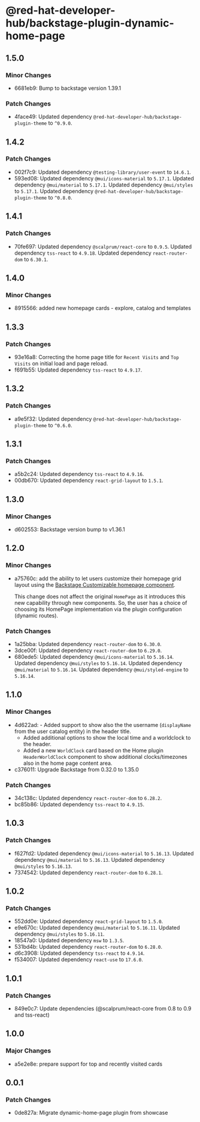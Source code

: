 # @red-hat-developer-hub/backstage-plugin-dynamic-home-page

## 1.5.0

### Minor Changes

- 6681eb9: Bump to backstage version 1.39.1

### Patch Changes

- 4face49: Updated dependency `@red-hat-developer-hub/backstage-plugin-theme` to `^0.9.0`.

## 1.4.2

### Patch Changes

- 002f7c9: Updated dependency `@testing-library/user-event` to `14.6.1`.
- 593ed08: Updated dependency `@mui/icons-material` to `5.17.1`.
  Updated dependency `@mui/material` to `5.17.1`.
  Updated dependency `@mui/styles` to `5.17.1`.
  Updated dependency `@red-hat-developer-hub/backstage-plugin-theme` to `^0.8.0`.

## 1.4.1

### Patch Changes

- 70fe697: Updated dependency `@scalprum/react-core` to `0.9.5`.
  Updated dependency `tss-react` to `4.9.18`.
  Updated dependency `react-router-dom` to `6.30.1`.

## 1.4.0

### Minor Changes

- 8915566: added new homepage cards - explore, catalog and templates

## 1.3.3

### Patch Changes

- 93e16a8: Correcting the home page title for `Recent Visits` and `Top Visits` on initial load and page reload.
- f691b55: Updated dependency `tss-react` to `4.9.17`.

## 1.3.2

### Patch Changes

- a9e5f32: Updated dependency `@red-hat-developer-hub/backstage-plugin-theme` to `^0.6.0`.

## 1.3.1

### Patch Changes

- a5b2c24: Updated dependency `tss-react` to `4.9.16`.
- 00db670: Updated dependency `react-grid-layout` to `1.5.1`.

## 1.3.0

### Minor Changes

- d602553: Backstage version bump to v1.36.1

## 1.2.0

### Minor Changes

- a75760c: add the ability to let users customize their homepage grid layout using the [Backstage Customizable homepage component](https://github.com/backstage/backstage/blob/master/plugins/home/README.md#customizable-home-page).

  This change does not affect the original `HomePage` as it introduces this new capability through new components. So, the user has a choice of choosing its HomePage implementation via the plugin configuration (dynamic routes).

### Patch Changes

- 1a25bba: Updated dependency `react-router-dom` to `6.30.0`.
- 3dce00f: Updated dependency `react-router-dom` to `6.29.0`.
- 680ede5: Updated dependency `@mui/icons-material` to `5.16.14`.
  Updated dependency `@mui/styles` to `5.16.14`.
  Updated dependency `@mui/material` to `5.16.14`.
  Updated dependency `@mui/styled-engine` to `5.16.14`.

## 1.1.0

### Minor Changes

- 4d622ad: - Added support to show also the the username (`displayName` from the user catalog entity) in the header title.
  - Added additional options to show the local time and a worldclock to the header.
  - Added a new `WorldClock` card based on the Home plugin `HeaderWorldClock` component to show additional clocks/timezones also in the home page content area.
- c376011: Upgrade Backstage from 0.32.0 to 1.35.0

### Patch Changes

- 34c138c: Updated dependency `react-router-dom` to `6.28.2`.
- bc85b86: Updated dependency `tss-react` to `4.9.15`.

## 1.0.3

### Patch Changes

- f627fd2: Updated dependency `@mui/icons-material` to `5.16.13`.
  Updated dependency `@mui/material` to `5.16.13`.
  Updated dependency `@mui/styles` to `5.16.13`.
- 7374542: Updated dependency `react-router-dom` to `6.28.1`.

## 1.0.2

### Patch Changes

- 552dd0e: Updated dependency `react-grid-layout` to `1.5.0`.
- e9e670c: Updated dependency `@mui/material` to `5.16.11`.
  Updated dependency `@mui/styles` to `5.16.11`.
- 18547a0: Updated dependency `msw` to `1.3.5`.
- 531bd4b: Updated dependency `react-router-dom` to `6.28.0`.
- d6c3908: Updated dependency `tss-react` to `4.9.14`.
- f534007: Updated dependency `react-use` to `17.6.0`.

## 1.0.1

### Patch Changes

- 849e0c7: Update dependencies (@scalprum/react-core from 0.8 to 0.9 and tss-react)

## 1.0.0

### Major Changes

- a5e2e8e: prepare support for top and recently visited cards

## 0.0.1

### Patch Changes

- 0de827a: Migrate dynamic-home-page plugin from showcase
